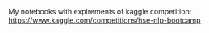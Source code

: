 My notebooks with expirements of kaggle competition: https://www.kaggle.com/competitions/hse-nlp-bootcamp
